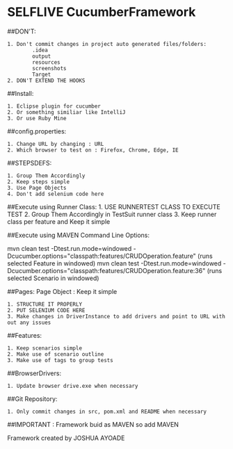 # SELFLIVE CucumberFramework

##DON'T:

	1. Don't commit changes in project auto generated files/folders:
			.idea
			output
			resources
			screenshots
			Target
	2. DON'T EXTEND THE HOOKS
##Install:

	1. Eclipse plugin for cucumber
	2. Or something similiar like IntelliJ
	3. Or use Ruby Mine

##config.properties:

	1. Change URL by changing : URL
	2. Which browser to test on : Firefox, Chrome, Edge, IE

##STEPSDEFS:

	1. Group Them Accordingly
	2. Keep steps simple
	3. Use Page Objects
	4. Don't add selenium code here

##Execute using Runner Class:
	1. USE RUNNERTEST CLASS TO EXECUTE TEST
	2. Group Them Accordingly in TestSuit runner class
	3. Keep runner class per feature and Keep it simple

##Execute using MAVEN Command Line Options:

mvn clean test -Dtest.run.mode=windowed -Dcucumber.options="classpath:features/CRUDOperation.feature"        (runs selected Feature in windowed)
mvn clean test -Dtest.run.mode=windowed -Dcucumber.options="classpath:features/CRUDOperation.feature:36"     (runs selected Scenario in windowed)

##Pages: Page Object : Keep it simple

	1. STRUCTURE IT PROPERLY
	2. PUT SELENIUM CODE HERE
	3. Make changes in DriverInstance to add drivers and point to URL with out any issues

##Features:

	1. Keep scenarios simple
	2. Make use of scenario outline
	3. Make use of tags to group tests
  
##BrowserDrivers:

	1. Update browser drive.exe when necessary
  
##Git Repository:

	1. Only commit changes in src, pom.xml and README when necessary
  
##IMPORTANT : Framework buid as MAVEN so add MAVEN

Framework created by JOSHUA AYOADE
